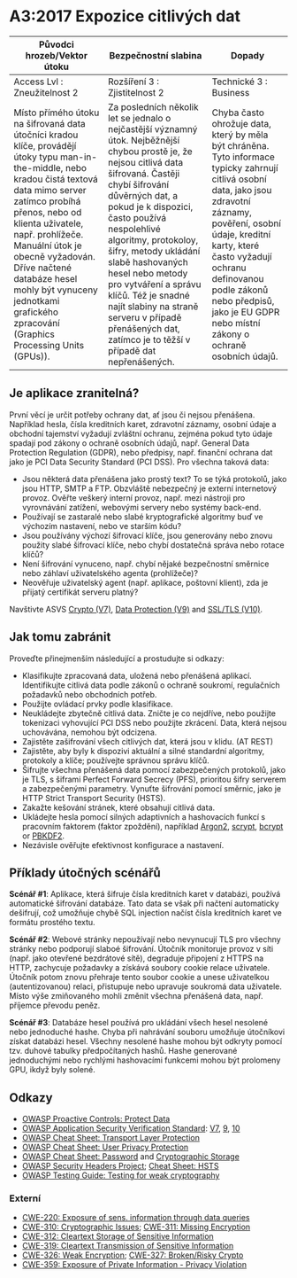 # A3:2017 Expozice citlivých dat

| Původci hrozeb/Vektor útoku | Bezpečnostní slabina | Dopady |
| -- | -- | -- |
| Access Lvl : Zneužitelnost 2 | Rozšíření 3 : Zjistitelnost 2 | Technické 3 : Business |
| Místo přímého útoku na šifrovaná data útočníci kradou klíče, provádějí útoky typu man-in-the-middle, nebo kradou čistá textová data mimo server zatímco probíhá přenos, nebo od klienta uživatele, např. prohlížeče. Manuální útok je obecně vyžadován. Dříve načtené databáze hesel mohly být vynuceny jednotkami grafického zpracování (Graphics Processing Units (GPUs)).  | Za posledních několik let se jednalo o nejčastější významný útok. Nejběžnější chybou prostě je, že nejsou citlivá data šifrovaná. Častěji chybí šifrování důvěrných dat, a pokud je k dispozici, často používá nespolehlivé algoritmy, protokoloy, šifry, metody ukládání slabě hashovaných hesel nebo metody pro vytváření a správu klíčů. Též je snadné najít slabiny na straně serveru v případě přenášených dat, zatímco je to těžší v případě dat nepřenášených.| Chyba často ohrožuje data, který by měla být chráněna. Tyto informace typicky zahrnují citlivá osobní data, jako jsou zdravotní záznamy, pověření, osobní údaje, kreditní karty, které často vyžadují ochranu definovanou podle zákonů nebo předpisů, jako je EU GDPR nebo místní zákony o ochraně osobních údajů. |

## Je aplikace zranitelná?

První věcí je určit potřeby ochrany dat, ať jsou či nejsou přenášena. Například hesla, čísla kreditních karet, zdravotní záznamy, osobní údaje a obchodní tajemství vyžadují zvláštní ochranu, zejména pokud tyto údaje spadají pod zákony o ochraně osobních údajů, např. General Data Protection Regulation (GDPR), nebo předpisy, např. finanční ochrana dat jako je PCI Data Security Standard (PCI DSS). Pro všechna taková data:

* Jsou některá data přenášena jako prostý text? To se týká protokolů, jako jsou HTTP, SMTP a FTP. Obzvláště nebezpečný je externí internetový provoz. Ověřte veškerý interní provoz, např. mezi nástroji pro vyrovnávání zatížení, webovými servery nebo systémy back-end.
* Používají se zastaralé nebo slabé kryptografické algoritmy buď ve výchozím nastavení, nebo ve starším kódu?
* Jsou používány výchozí šifrovací klíče, jsou generovány nebo znovu použity slabé šifrovací klíče, nebo chybí dostatečná správa nebo rotace klíčů?
* Není šifrování vynuceno, např. chybí nějaké bezpečnostní směrnice nebo záhlaví uživatelského agenta (prohlížeče)?
* Neověřuje uživatelský agent (např. aplikace, poštovní klient), zda je přijatý certifikát serveru platný?

Navštivte ASVS [Crypto (V7)](https://www.owasp.org/index.php/ASVS_V7_Cryptography), [Data Protection (V9)](https://www.owasp.org/index.php/ASVS_V9_Data_Protection) and [SSL/TLS (V10)](https://www.owasp.org/index.php/ASVS_V10_Communications).

## Jak tomu zabránit

Proveďte přinejmenším následující a prostudujte si odkazy:

* Klasifikujte zpracovaná data, uložená nebo přenášená aplikací. Identifikujte citlivá data podle zákonů o ochraně soukromí, regulačních požadavků nebo obchodních potřeb.
* Použijte ovládací prvky podle klasifikace.
* Neukládejte zbytečně citlivá data. Zničte je co nejdříve, nebo použijte tokenizaci vyhovující PCI DSS nebo použijte zkrácení. Data, která nejsou uchovávána, nemohou být odcizena.
* Zajistěte zašifrování všech citlivých dat, která jsou v klidu. (AT REST)
* Zajistěte, aby byly k dispozivi aktuální a silné standardní algoritmy, protokoly a klíče; používejte správnou správu klíčů.
* Šifrujte všechna přenášená data pomocí zabezpečených protokolů, jako je TLS, s šiframi Perfect Forward Secrecy (PFS), prioritou šifry serverem a zabezpečenými parametry. Vynuťte šifrování pomocí směrnic, jako je HTTP Strict Transport Security (HSTS).
* Zakažte kešování stránek, které obsahují citlivá data.
* Ukládejte hesla pomocí silných adaptivních a hashovacích funkcí s pracovním faktorem (faktor zpoždění), například [Argon2](https://www.cryptolux.org/index.php/Argon2), [scrypt](https://wikipedia.org/wiki/Scrypt), [bcrypt](https://wikipedia.org/wiki/Bcrypt) or [PBKDF2](https://wikipedia.org/wiki/PBKDF2).
* Nezávisle ověřujte efektivnost konfigurace a nastavení.

## Příklady útočných scénářů

**Scénář #1**: Aplikace, která šifruje čísla kreditních karet v databázi, používá automatické šifrování databáze. Tato data se však při načtení automaticky dešifrují, což umožňuje chybě SQL injection načíst čísla kreditních karet ve formátu prostého textu.

**Scénář #2**: Webové stránky nepoužívají nebo nevynucují TLS pro všechny stránky nebo podporují slaboé šifrování. Útočník monitoruje provoz v síti (např. jako otevřené bezdrátové sítě), degraduje připojení z HTTPS na HTTP, zachycuje požadavky a získává soubory cookie relace uživatele. Útočník potom znovu přehraje tento soubor cookie a unese uživatelkou (autentizovanou) relaci, přistupuje nebo upravuje soukromá data uživatele. Místo výše zmiňovaného mohli změnit všechna přenášená data, např. příjemce převodu peněz.

**Scénář #3**: Databáze hesel používá pro ukládání všech hesel nesolené nebo jednoduché hashe. Chyba při nahrávání souboru umožňuje útočníkovi získat databázi hesel. Všechny nesolené  hashe mohou být odkryty pomocí tzv. duhové tabulky předpočítaných hashů. Hashe generované jednoduchými nebo rychlými hashovacími funkcemi mohou být prolomeny GPU, ikdyž byly solené.

## Odkazy

* [OWASP Proactive Controls: Protect Data](https://www.owasp.org/index.php/OWASP_Proactive_Controls#7:_Protect_Data)
* [OWASP Application Security Verification Standard]((https://www.owasp.org/index.php/Category:OWASP_Application_Security_Verification_Standard_Project)): [V7](https://www.owasp.org/index.php/ASVS_V7_Cryptography), [9](https://www.owasp.org/index.php/ASVS_V9_Data_Protection), [10](https://www.owasp.org/index.php/ASVS_V10_Communications)
* [OWASP Cheat Sheet: Transport Layer Protection](https://www.owasp.org/index.php/Transport_Layer_Protection_Cheat_Sheet)
* [OWASP Cheat Sheet: User Privacy Protection](https://www.owasp.org/index.php/User_Privacy_Protection_Cheat_Sheet)
* [OWASP Cheat Sheet: Password](https://www.owasp.org/index.php/Password_Storage_Cheat_Sheet) and [Cryptographic Storage](https://www.owasp.org/index.php/Cryptographic_Storage_Cheat_Sheet)
* [OWASP Security Headers Project](https://www.owasp.org/index.php/OWASP_Secure_Headers_Project); [Cheat Sheet: HSTS](https://www.owasp.org/index.php/HTTP_Strict_Transport_Security_Cheat_Sheet)
* [OWASP Testing Guide: Testing for weak cryptography](https://www.owasp.org/index.php/Testing_for_weak_Cryptography)

### Externí

* [CWE-220: Exposure of sens. information through data queries](https://cwe.mitre.org/data/definitions/220.html)
* [CWE-310: Cryptographic Issues](https://cwe.mitre.org/data/definitions/310.html); [CWE-311: Missing Encryption](https://cwe.mitre.org/data/definitions/311.html)
* [CWE-312: Cleartext Storage of Sensitive Information](https://cwe.mitre.org/data/definitions/312.html)
* [CWE-319: Cleartext Transmission of Sensitive Information](https://cwe.mitre.org/data/definitions/319.html)
* [CWE-326: Weak Encryption](https://cwe.mitre.org/data/definitions/326.html); [CWE-327: Broken/Risky Crypto](https://cwe.mitre.org/data/definitions/327.html)
* [CWE-359: Exposure of Private Information - Privacy Violation](https://cwe.mitre.org/data/definitions/359.html)
